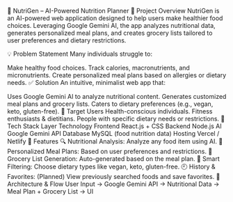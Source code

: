 🥗 NutriGen – AI-Powered Nutrition Planner
🚀 Project Overview
NutriGen is an AI-powered web application designed to help users make healthier food choices. Leveraging Google Gemini AI, the app analyzes nutritional data, generates personalized meal plans, and creates grocery lists tailored to user preferences and dietary restrictions.

💡 Problem Statement
Many individuals struggle to:

Make healthy food choices.
Track calories, macronutrients, and micronutrients.
Create personalized meal plans based on allergies or dietary needs.
✅ Solution
An intuitive, minimalist web app that:

Uses Google Gemini AI to analyze nutritional content.
Generates customized meal plans and grocery lists.
Caters to dietary preferences (e.g., vegan, keto, gluten-free).
🎯 Target Users
Health-conscious individuals.
Fitness enthusiasts & dietitians.
People with specific dietary needs or restrictions.
🔧 Tech Stack
Layer	Technology
Frontend	React.js + CSS
Backend	Node.js
AI	Google Gemini API
Database	MySQL (food nutrition data)
Hosting	Vercel / Netlify
🧩 Features
🔍 Nutritional Analysis: Analyze any food item using AI.
🍱 Personalized Meal Plans: Based on user preferences and restrictions.
🛒 Grocery List Generation: Auto-generated based on the meal plan.
🧠 Smart Filtering: Choose dietary types like vegan, keto, gluten-free.
🕘 History & Favorites: (Planned) View previously searched foods and save favorites.
📐 Architecture & Flow
User Input → Google Gemini API → Nutritional Data → Meal Plan + Grocery List → UI
